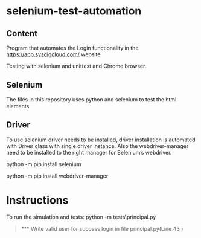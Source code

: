 # selenium-test-automation
## Content
Program that automates the Login functionality in the https://app.sysdigcloud.com/ website

Testing with selenium and unittest and Chrome browser.

## Selenium
The files in this repository uses python and selenium to test the html elements

## Driver
To use selenium driver needs to be installed, driver installation is automated with Driver class
with single driver instance. Also the webdriver-manager need to be installed to the right manager for Selenium’s webdriver. 

python -m pip install selenium

python -m pip install webdriver-manager

# Instructions
To run the simulation and tests: python -m tests\principal.py  

> *** Write valid user for success login in file principal.py(Line 43 )